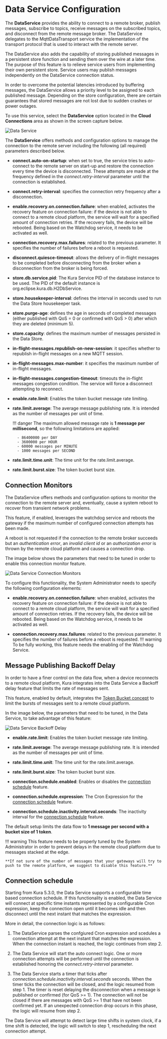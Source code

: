 # Data Service Configuration

The **DataService** provides the ability to connect to a remote broker, publish messages, subscribe to topics, receive messages on the subscribed topics, and disconnect from the remote message broker. The DataService delegates to the MqttDataTransport service the implementation of the transport protocol that is used to interact with the remote server.

The DataService also adds the capability of storing published messages in a persistent store function and sending them over the wire at a later time. The purpose of this feature is to relieve service users from implementing their own persistent store. Service users may publish messages independently on the DataService connection status.

In order to overcome the potential latencies introduced by buffering messages, the DataService allows a priority level to be assigned to​ each published message. Depending on the store configuration, there are certain guarantees that stored messages are not lost due to sudden crashes or power outages.

To use this service, select the **DataService** option located in the **Cloud Connections** area as shown in the screen capture below.

![Data Service](./images/data-service.png)

The **DataService** offers methods and configuration options to manage the connection to the remote server including the following (all required) parameters described below.

- **connect.auto-on-startup**: when set to true, the service tries to auto-connect to the remote server on start-up and restore the connection every time the device is disconnected. These attempts are made at the frequency defined in the _connect.retry-interval_ parameter until the connection is established.

- **connect.retry-interval**: specifies the connection retry frequency after a disconnection.

- **enable.recovery.on.connection.failure**: when enabled, activates the recovery feature on connection failure: if the device is not able to connect to a remote cloud platform, the service will wait for a specified amount of connection retries. If the recovery fails, the device will be rebooted. Being based on the Watchdog service, it needs to be activated as well.

- **connection.recovery.max.failures**: related to the previous parameter. It specifies the number of failures before a reboot is requested.

- **disconnect.quiesce-timeout**: allows the delivery of in-flight messages to be completed before disconnecting from the broker when a disconnection from the broker is being forced.

- **store.db.service.pid**: The Kura Service PID of the database instance to be used. The PID of the default instance is org.eclipse.kura.db.H2DbService.

- **store.housekeeper-interval**: defines the interval in seconds used to run the Data Store housekeeper task.

- **store.purge-age**: defines the age in seconds of completed messages (either published with QoS = 0 or confirmed with QoS > 0) after which they are deleted (minimum 5).

- **store.capacity**: defines the maximum number of messages persisted in the Data Store.

- **in-flight-messages.republish-on-new-session**: it specifies whether to republish in-flight messages on a new MQTT session.

- **in-flight-messages.max-number**: it specifies the maximum number of in-flight messages.

- **in-flight-messages.congestion-timeout**: timeouts the in-flight messages congestion condition. The service will force a disconnect attempting to reconnect.

- **enable.rate.limit**: Enables the token bucket message rate limiting.

- **rate.limit.average**: The average message publishing rate. It is intended as the number of messages per unit of time.

    !!! danger
        The maximum allowed message rate is **1 message per millisecond**, so the following limitations are applied:

        - 86400000 per DAY
        - 3600000 per HOUR
        - 60000 messages per MINUTE
        - 1000 messages per SECOND

- **rate.limit.time.unit**: The time unit for the rate.limit.average.

- **rate.limit.burst.size**: The token bucket burst size.

## Connection Monitors

The DataService offers methods and configuration options to monitor the connection to the remote server and, eventually, cause a system reboot to recover from transient network problems.

This feature, if enabled, leverages the watchdog service and reboots the gateway if the maximum number of configured connection attempts has been made.

A reboot is not requested if the connection to the remote broker succeeds but an _authentication error_, an _invalid client id_ or an _authorization error_ is thrown by the remote cloud platform and causes a connection drop.

The image below shows the parameters that need to be tuned in order to enable this connection monitor feature.

![Data Service Connection Monitors](./images/data-service-connection-monitors.png)

To configure this functionality, the System Administrator needs to specify the following configuration elements:

- **enable.recovery.on.connection.failure**: when enabled, activates the recovery feature on connection failure: if the device is not able to connect to a remote cloud platform, the service will wait for a specified amount of connection retries. If the recovery fails, the device will be rebooted. Being based on the Watchdog service, it needs to be activated as well.

- **connection.recovery.max.failures**: related to the previous parameter. It specifies the number of failures before a reboot is requested.
    !!! warning
        To be fully working, this feature needs the enabling of the Watchdog Service.

## Message Publishing Backoff Delay

In order to have a finer control on the data flow, when a device reconnects to a remote cloud platform, Kura integrates into the Data Service a Backoff delay feature that limits the rate of messages sent.

This feature, enabled by default, integrates the [Token Bucket concept](https://en.wikipedia.org/wiki/Token_bucket) to limit the bursts of messages sent to a remote cloud platform.

In the image below, the parameters that need to be tuned, in the Data Service, to take advantage of this feature:

![Data Service Backoff Delay](./images/data-service-backoff-delay.png)

- **enable.rate.limit**: Enables the token bucket message rate limiting.

- **rate.limit.average**: The average message publishing rate. It is intended as the number of messages per unit of time.

- **rate.limit.time.unit**: The time unit for the rate.limit.average.

- **rate.limit.burst.size**: The token bucket burst size.

- **connection.schedule.enabled**: Enables or disables the [connection schedule](#connection-schedule) feature.

- **connection.schedule.expression**: The Cron Expression for the [connection schedule](#connection-schedule) feature.

- **connection.schedule.inactivity.interval.seconds**: The inactivity interval for the [connection schedule](#connection-schedule) feature.

The default setup limits the data flow to **1 message per second with a bucket size of 1 token**.

!!! warning
    This feature needs to be properly tuned by the System Administrator in order to prevent delays in the remote cloud platform due to messages stacked at the edge.

    **If not sure of the number of messages that your gateways will try to push to the remote platform, we suggest to disable this feature.**

## Connection schedule

Starting from Kura 5.3.0, the Data Service supports a configurable time based connection schedule. If this functionality is enabled, the Data Service will connect at specific time instants represented by a configurable Cron expression, keep the connection open until it becomes idle and then disconnect until the next instant that matches the expression.

More in detail, the connection logic is as follows:

1. The DataService parses the confgiured Cron expression and scedules a connection attempt at the next instant that matches the expression. When the connection instant is reached, the logic continues from step 2.

2. The Data Service will start the auto connect logic. One or more connection attempts will be performed until the connection is established honoring the _connect.retry-interval_ parameter.

3. The Data Service starts a timer that ticks after _connection.schedule.inactivity.interval.seconds_ seconds. When the timer ticks the connection will be closed, and the logic resumed from step 1. The timer is reset delaying the disconnection when a message is published or confirmed (for QoS >= 1). The connection will not be closed if there are messages with QoS >= 1 that have not been confirmed yet. If an unexpected connection drop occurs in this phase, the logic will resume from step 2.

The Data Service will attempt to detect large time shifts in system clock, if a time shift is detected, the logic will switch to step 1, rescheduling the next connection attempt.